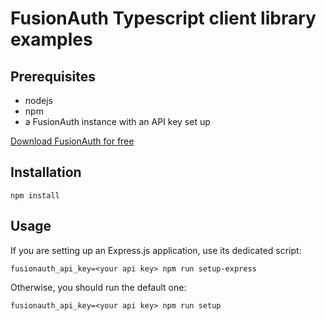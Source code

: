 # FusionAuth Typescript client library examples

## Prerequisites

* nodejs
* npm
* a FusionAuth instance with an API key set up

[Download FusionAuth for free](https://fusionauth.io/download)

## Installation

```
npm install
```

## Usage

If you are setting up an Express.js application, use its dedicated script:

```
fusionauth_api_key=<your api key> npm run setup-express
```

Otherwise, you should run the default one:

```
fusionauth_api_key=<your api key> npm run setup
```
